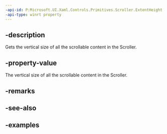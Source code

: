 ```yaml
---
-api-id: P:Microsoft.UI.Xaml.Controls.Primitives.Scroller.ExtentHeight
-api-type: winrt property
---
```


## -description

Gets the vertical size of all the scrollable content in the Scroller.

## -property-value

The vertical size of all the scrollable content in the Scroller.

## -remarks

## -see-also

## -examples

